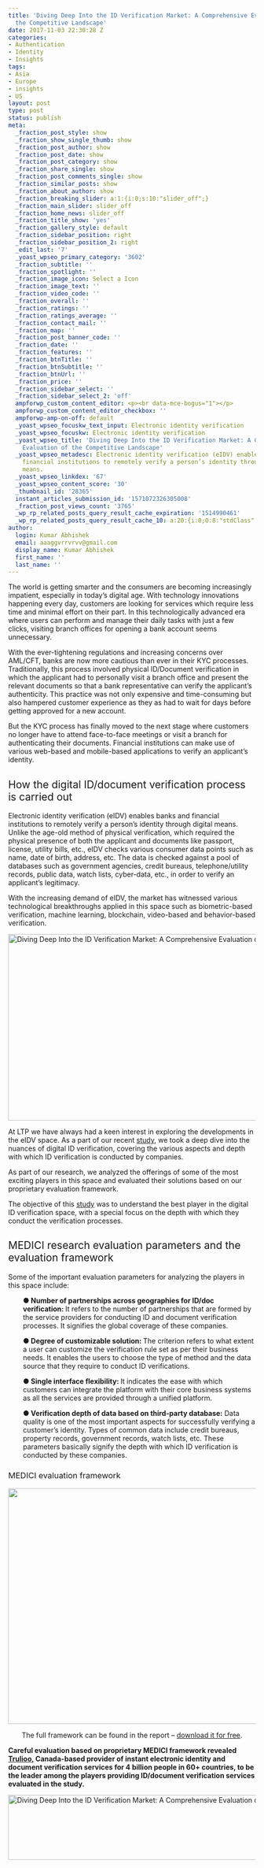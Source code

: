 ```yaml
---
title: 'Diving Deep Into the ID Verification Market: A Comprehensive Evaluation of
  the Competitive Landscape'
date: 2017-11-03 22:30:28 Z
categories:
- Authentication
- Identity
- Insights
tags:
- Asia
- Europe
- insights
- US
layout: post
type: post
status: publish
meta:
  _fraction_post_style: show
  _fraction_show_single_thumb: show
  _fraction_post_author: show
  _fraction_post_date: show
  _fraction_post_category: show
  _fraction_share_single: show
  _fraction_post_comments_single: show
  _fraction_similar_posts: show
  _fraction_about_author: show
  _fraction_breaking_slider: a:1:{i:0;s:10:"slider_off";}
  _fraction_main_slider: slider_off
  _fraction_home_news: slider_off
  _fraction_title_show: 'yes'
  _fraction_gallery_style: default
  _fraction_sidebar_position: right
  _fraction_sidebar_position_2: right
  _edit_last: '7'
  _yoast_wpseo_primary_category: '3602'
  _fraction_subtitle: ''
  _fraction_spotlight: ''
  _fraction_image_icon: Select a Icon
  _fraction_image_text: ''
  _fraction_video_code: ''
  _fraction_overall: ''
  _fraction_ratings: ''
  _fraction_ratings_average: ''
  _fraction_contact_mail: ''
  _fraction_map: ''
  _fraction_post_banner_code: ''
  _fraction_date: ''
  _fraction_features: ''
  _fraction_btnTitle: ''
  _fraction_btnSubtitle: ''
  _fraction_btnUrl: ''
  _fraction_price: ''
  _fraction_sidebar_select: ''
  _fraction_sidebar_select_2: 'off'
  ampforwp_custom_content_editor: <p><br data-mce-bogus="1"></p>
  ampforwp_custom_content_editor_checkbox: ''
  ampforwp-amp-on-off: default
  _yoast_wpseo_focuskw_text_input: Electronic identity verification
  _yoast_wpseo_focuskw: Electronic identity verification
  _yoast_wpseo_title: 'Diving Deep Into the ID Verification Market: A Comprehensive
    Evaluation of the Competitive Landscape'
  _yoast_wpseo_metadesc: Electronic identity verification (eIDV) enables banks and
    financial institutions to remotely verify a person’s identity through digital
    means.
  _yoast_wpseo_linkdex: '67'
  _yoast_wpseo_content_score: '30'
  _thumbnail_id: '28365'
  instant_articles_submission_id: '1571072326305008'
  _fraction_post_views_count: '3765'
  _wp_rp_related_posts_query_result_cache_expiration: '1514990461'
  _wp_rp_related_posts_query_result_cache_10: a:20:{i:0;O:8:"stdClass":2:{s:7:"post_id";s:5:"28293";s:5:"score";s:17:"98.70332957595342";}i:1;O:8:"stdClass":2:{s:7:"post_id";s:5:"26515";s:5:"score";s:17:"79.52248509934283";}i:2;O:8:"stdClass":2:{s:7:"post_id";s:5:"26623";s:5:"score";s:17:"79.21559328292346";}i:3;O:8:"stdClass":2:{s:7:"post_id";s:5:"28237";s:5:"score";s:17:"76.50744087431694";}i:4;O:8:"stdClass":2:{s:7:"post_id";s:5:"27117";s:5:"score";s:17:"76.12815023847473";}i:5;O:8:"stdClass":2:{s:7:"post_id";s:5:"27996";s:5:"score";s:16:"75.6499475644277";}i:6;O:8:"stdClass":2:{s:7:"post_id";s:5:"26366";s:5:"score";s:16:"74.4410719075981";}i:7;O:8:"stdClass":2:{s:7:"post_id";s:5:"21353";s:5:"score";s:17:"73.85259786842208";}i:8;O:8:"stdClass":2:{s:7:"post_id";s:5:"21214";s:5:"score";s:17:"73.72386242994047";}i:9;O:8:"stdClass":2:{s:7:"post_id";s:5:"17248";s:5:"score";s:17:"71.60609180234799";}i:10;O:8:"stdClass":2:{s:7:"post_id";s:5:"19977";s:5:"score";s:15:"71.300028356968";}i:11;O:8:"stdClass":2:{s:7:"post_id";s:5:"21866";s:5:"score";s:17:"71.07662103136708";}i:12;O:8:"stdClass":2:{s:7:"post_id";s:5:"26199";s:5:"score";s:17:"70.56972679503838";}i:13;O:8:"stdClass":2:{s:7:"post_id";s:5:"22170";s:5:"score";s:17:"69.86213575071228";}i:14;O:8:"stdClass":2:{s:7:"post_id";s:5:"24714";s:5:"score";s:16:"69.3221449801563";}i:15;O:8:"stdClass":2:{s:7:"post_id";s:5:"27552";s:5:"score";s:17:"69.27212437503489";}i:16;O:8:"stdClass":2:{s:7:"post_id";s:5:"26184";s:5:"score";s:17:"69.04449602603081";}i:17;O:8:"stdClass":2:{s:7:"post_id";s:5:"25144";s:5:"score";s:17:"68.56448618913807";}i:18;O:8:"stdClass":2:{s:7:"post_id";s:5:"24266";s:5:"score";s:17:"68.38251491930606";}i:19;O:8:"stdClass":2:{s:7:"post_id";s:5:"25976";s:5:"score";s:17:"66.88089831801844";}}
author:
  login: Kumar Abhishek
  email: aaaggvrrvrvv@gmail.com
  display_name: Kumar Abhishek
  first_name: ''
  last_name: ''
---
```


<p><span style="font-weight: 400;">The world is getting smarter and the consumers are becoming increasingly impatient, especially in today’s digital age. With technology innovations happening every day, customers are looking for services which require less time and minimal effort on their part. In this technologically advanced era where users can perform and manage their daily tasks with just a few clicks, visiting branch offices for opening a bank account seems unnecessary. </span></p>
<p><span style="font-weight: 400;">With the ever-tightening regulations and increasing concerns over AML/CFT, banks are now more cautious than ever in their KYC processes. Traditionally, this process involved physical ID/Document verification in which the applicant had to personally visit a branch office and present the relevant documents so that a bank representative can verify the applicant’s authenticity. This practice was not only expensive and time-consuming but also hampered customer experience as they as had to wait for days before getting approved for a new account. </span></p>
<p><span style="font-weight: 400;">But the KYC process has finally moved to the next stage where customers no longer have to attend face-to-face meetings or visit a branch for authenticating their documents. Financial institutions can make use of various web-based and mobile-based applications to verify an applicant’s identity.</span></p>
<h2><span style="font-weight: 400;">How the digital ID/document verification process is </span><span style="font-weight: 400;">c</span><span style="font-weight: 400;">arried out</span></h2>
<p><span style="font-weight: 400;">Electronic identity verification (eIDV) enables banks and financial institutions to remotely verify a person’s identity through digital means. Unlike the age-old method of physical verification, which required the physical presence of both the applicant and documents like passport, license, utility bills, etc., eIDV checks various consumer data points such as name, date of birth, address, etc. The data is checked against a pool of databases such as government agencies, credit bureaus, telephone/utility records, public data, watch lists, cyber-data, etc., in order to verify an applicant’s legitimacy. </span></p>
<p><span style="font-weight: 400;">With the increasing demand of eIDV, the market has witnessed various technological breakthroughs applied in this space such as biometric-based verification, machine learning, blockchain, video-based and behavior-based verification.</span></p>
<p><img class="aligncenter size-full wp-image-28361" src="{{ site.baseurl }}/uploads/2017/11/ID.png" alt="Diving Deep Into the ID Verification Market: A Comprehensive Evaluation of the Competitive Landscape " width="829" height="379" /></p>
<p><span style="font-weight: 400;">At LTP we have always had a keen interest in exploring the developments in the eIDV space. As a part of our recent </span><a href="https://medici.letstalkpayments.com/research-categories/digital-id-verification-competitive-analysis-of-key-players"><span style="font-weight: 400;">study</span></a><span style="font-weight: 400;">, we took a deep dive into the nuances of digital ID verification, covering the various aspects and depth with which ID verification is conducted by companies. </span></p>
<p><span style="font-weight: 400;">As part of our research, we analyzed the offerings of some of the most exciting players in this space and evaluated their solutions based on our proprietary evaluation framework. </span></p>
<p><span style="font-weight: 400;">The objective of this </span><a href="https://medici.letstalkpayments.com/research-categories/digital-id-verification-competitive-analysis-of-key-players"><span style="font-weight: 400;">study</span></a><span style="font-weight: 400;"> was to understand the best player in the digital ID verification space, with a special focus on the depth with which they conduct the verification processes. </span></p>
<h2><span style="font-weight: 400;">MEDICI research evaluation parameters and the evaluation framework</span></h2>
<p><span style="font-weight: 400;">Some of the important evaluation parameters for analyzing the players in this space include: </span></p>
<p style="padding-left: 30px;"><b>● Number of partnerships across geographies for ID/doc verification: </b><span style="font-weight: 400;">It refers to the number of partnerships that are formed by the service providers for conducting ID and document verification processes. It signifies the global coverage of these companies.</span></p>
<p style="padding-left: 30px;"><b>● Degree of </b><b>c</b><b>ustomizable solution: </b><span style="font-weight: 400;">The criterion refers to what extent a user can customize the verification rule set as per their business needs. It enables the users to </span><span style="font-weight: 400;">c</span><span style="font-weight: 400;">hoose the type of method and the data source that they require to conduct ID verifications. </span></p>
<p style="padding-left: 30px;"><b>● Single interface flexibility: <span style="font-weight: 400;">It indicates the ease with which customers can integrate the platform with their core business systems as all the services are provided through a unified platform. </span></b></p>
<p style="padding-left: 30px;"><b>● Verification depth of data based on third-party database:<span style="font-weight: 400;"> Data quality is one of the most important aspects for successfully verifying a customer’s identity. Types of common data include credit bureaus, property records, government records, watch lists, etc. These parameters basically signify the depth with which ID verification is conducted by these companies.</span></b></p>
<h3><span style="font-weight: 400;">MEDICI evaluation framework</span></h3>
<p><a href="https://medici.letstalkpayments.com/research-categories/digital-id-verification-competitive-analysis-of-key-players"><img class="aligncenter wp-image-28495 size-full" src="{{ site.baseurl }}/uploads/2017/11/Screenshot.jpg" alt="" width="622" height="479" /></a></p>
<p style="text-align: center;"><span style="font-weight: 400;">The full framework can be found in the report – </span><a href="https://medici.letstalkpayments.com/research-categories/digital-id-verification-competitive-analysis-of-key-players"><span style="font-weight: 400;">download it for free</span></a><span style="font-weight: 400;">.</span></p>
<p><b>Careful evaluation based on proprietary MEDICI framework revealed </b><a href="https://www.trulioo.com/"><b>Trulioo</b></a><b>, Canada-based provider of instant electronic identity and document verification services for 4 billion people in 60+ countries, to be the leader among the players providing ID/document verification services evaluated in the study.</b></p>
<p><a href="https://medici.letstalkpayments.com/research-categories/digital-id-verification-competitive-analysis-of-key-players"><img class="aligncenter size-full wp-image-28363" src="{{ site.baseurl }}/uploads/2017/11/button1.png" alt="Diving Deep Into the ID Verification Market: A Comprehensive Evaluation of the Competitive Landscape " width="800" height="132" /></a></p>
